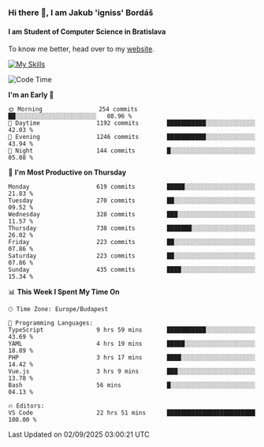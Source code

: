 ### Hi there 👋, I am Jakub 'igniss' Bordáš

#### I am Student of Computer Science in Bratislava
To know me better, head over to my [website](https://bordas.sk).

[![My Skills](https://skillicons.dev/icons?i=js,typescript,html,css,figma,svelte,vue,next,postgresql,nest,express,nodejs)](https://bordas.sk)


<!--START_SECTION:waka-->
![Code Time](http://img.shields.io/badge/Code%20Time-2%2C088%20hrs%201%20min-blue)

**I'm an Early 🐤** 

```text
🌞 Morning                254 commits         ██░░░░░░░░░░░░░░░░░░░░░░░   08.96 % 
🌆 Daytime                1192 commits        ███████████░░░░░░░░░░░░░░   42.03 % 
🌃 Evening                1246 commits        ███████████░░░░░░░░░░░░░░   43.94 % 
🌙 Night                  144 commits         █░░░░░░░░░░░░░░░░░░░░░░░░   05.08 % 
```
📅 **I'm Most Productive on Thursday** 

```text
Monday                   619 commits         █████░░░░░░░░░░░░░░░░░░░░   21.83 % 
Tuesday                  270 commits         ██░░░░░░░░░░░░░░░░░░░░░░░   09.52 % 
Wednesday                328 commits         ███░░░░░░░░░░░░░░░░░░░░░░   11.57 % 
Thursday                 738 commits         ███████░░░░░░░░░░░░░░░░░░   26.02 % 
Friday                   223 commits         ██░░░░░░░░░░░░░░░░░░░░░░░   07.86 % 
Saturday                 223 commits         ██░░░░░░░░░░░░░░░░░░░░░░░   07.86 % 
Sunday                   435 commits         ████░░░░░░░░░░░░░░░░░░░░░   15.34 % 
```


📊 **This Week I Spent My Time On** 

```text
🕑︎ Time Zone: Europe/Budapest

💬 Programming Languages: 
TypeScript               9 hrs 59 mins       ███████████░░░░░░░░░░░░░░   43.69 % 
YAML                     4 hrs 19 mins       █████░░░░░░░░░░░░░░░░░░░░   18.89 % 
PHP                      3 hrs 17 mins       ████░░░░░░░░░░░░░░░░░░░░░   14.42 % 
Vue.js                   3 hrs 9 mins        ███░░░░░░░░░░░░░░░░░░░░░░   13.78 % 
Bash                     56 mins             █░░░░░░░░░░░░░░░░░░░░░░░░   04.13 % 

🔥 Editors: 
VS Code                  22 hrs 51 mins      █████████████████████████   100.00 % 
```


 Last Updated on 02/09/2025 03:00:21 UTC
<!--END_SECTION:waka-->
